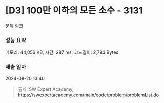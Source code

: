 # [D3] 100만 이하의 모든 소수 - 3131 

[문제 링크](https://swexpertacademy.com/main/code/problem/problemDetail.do?contestProbId=AV_6mRsasV8DFAWS) 

### 성능 요약

메모리: 44,056 KB, 시간: 287 ms, 코드길이: 2,793 Bytes

### 제출 일자

2024-08-20 13:40



> 출처: SW Expert Academy, https://swexpertacademy.com/main/code/problem/problemList.do
